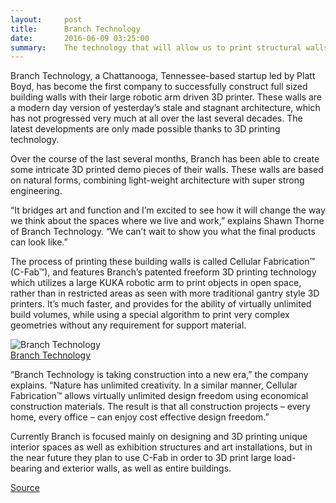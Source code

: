 ```yaml
---
layout:     post
title:      Branch Technology
date:       2016-06-09 03:25:00
summary:    The technology that will allow us to print structural walls
---
```


Branch Technology, a Chattanooga, Tennessee-based startup led by Platt Boyd, has become the first company to successfully construct full 
sized building walls with their large robotic arm driven 3D printer. These walls are a modern day version of yesterday’s stale and stagnant
architecture, which has not progressed very much at all over the last several decades.  The latest developments are only made possible 
thanks to 3D printing technology.

Over the course of the last several months, Branch has been able to create some intricate 3D printed demo pieces of their walls. These
walls are based on natural forms, combining light-weight architecture with super strong engineering.

“It bridges art and function and I’m excited to see how it will change the way we think about the spaces where we live and work,”
explains Shawn Thorne of Branch Technology. “We can’t wait to show you what the final products can look like.”

The process of printing these building walls is called Cellular Fabrication™ (C-Fab™), and features Branch’s patented freeform 3D 
printing technology which utilizes a large KUKA robotic arm to print objects in open space, rather than in restricted areas as seen 
with more traditional gantry style 3D printers. It’s much faster, and provides for the ability of virtually unlimited build volumes, 
while using a special algorithm to print very complex geometries without any requirement for support material.

![Branch Technology](https://github.com/raeldominiquini/raeldominiquini.github.io/blob/master/images/11_Branch.jpg?raw=true)            
[Branch Technology](http://www.branch.technology/)

“Branch Technology is taking construction into a new era,” the company explains. “Nature has unlimited creativity. In a similar manner,
Cellular Fabrication™ allows virtually unlimited design freedom using economical construction materials. The result is that all 
construction projects – every home, every office – can enjoy cost effective design freedom.”

Currently Branch is focused mainly on designing and 3D printing unique interior spaces as well as exhibition structures and art
installations, but in the near future they plan to use C-Fab in order to 3D print large load-bearing and exterior walls, as well as 
entire buildings.

[Source](https://3dprint.com/85215/branch-3d-printed-walls/)
